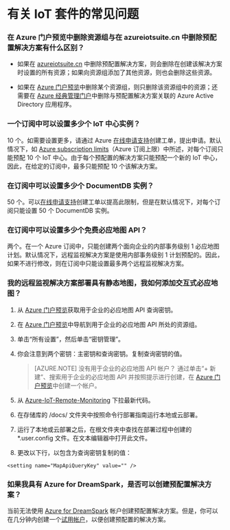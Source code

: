 <properties
  pageTitle="Azure IoT 套件常见问题 | Azure"
  description="有关 IoT 套件的常见问题"
  services=""
  suite="iot-suite"
  documentationCenter=""
  authors="aguilaaj"
  manager="timlt"
  editor=""/>  


<tags
  ms.service="iot-suite"
  ms.date="06/27/2016"
  wacn.date="08/22/2016"/>
   
# 有关 IoT 套件的常见问题

### 在 Azure 门户预览中删除资源组与在 azureiotsuite.cn 中删除预配置解决方案有什么区别？

- 如果在 [azureiotsuite.cn][lnk-azureiotsuite] 中删除预配置解决方案，则会删除在创建该解决方案时设置的所有资源；如果向资源组添加了其他资源，则也会删除这些资源。

- 如果在 [Azure 门户预览][lnk-azure-portal]中删除某个资源组，则只删除该资源组中的资源；还需要在 [Azure 经典管理门户][lnk-classic-portal]中删除与预配置解决方案关联的 Azure Active Directory 应用程序。

### 一个订阅中可以设置多少个 IoT 中心实例？ 

10 个。如需要设置更多，请通过 Azure [在线申请支持][link-azuresupportticket]创建工单，提出申请。默认情况下，如 [Azure subscription limits][link-azuresublimits]（Azure 订阅上限）中所述，对每个订阅只能预配 10 个 IoT 中心。由于每个预配置的解决方案只能预配一个新的 IoT 中心，因此，在给定的订阅中，最多只能预配 10 个该解决方案。

### 在订阅中可以设置多少个 DocumentDB 实例？

50 个。可以[在线申请支持](/support/support-ticket-form/?l=zh-cn)创建工单以提高此限制，但是在默认情况下，对每个订阅只能设置 50 个 DocumentDB 实例。

### 在订阅中可以设置多少个免费必应地图 API？

两个。在一个 Azure 订阅中，只能创建两个面向企业的内部事务级别 1 必应地图计划。默认情况下，远程监视解决方案是使用内部事务级别 1 计划预配的。因此，如果不进行修改，则在订阅中只能设置最多两个远程监视解决方案。

### 我的远程监视解决方案部署具有静态地图，我如何添加交互式必应地图？ 
1. 从 [Azure 门户预览][lnk-azure-portal]获取用于企业的必应地图 API 查询密钥。
1. 在 [Azure 门户预览][lnk-azure-portal]中导航到用于企业的必应地图 API 所处的资源组。
2. 单击“所有设置”，然后单击“密钥管理”。
3. 你会注意到两个密钥：主密钥和查询密钥。复制查询密钥的值。

     > [AZURE.NOTE] 没有用于企业的必应地图 API 帐户？ 通过单击“+ 新建”、搜索用于企业的必应地图 API 并按照提示进行创建，在 [Azure 门户预览][lnk-azure-portal]中创建一个帐户。

2. 从 [Azure-IoT-Remote-Monitoring][lnk-remote-monitoring-github] 下拉最新代码。

3. 在存储库的 /docs/ 文件夹中按照命令行部署指南运行本地或云部署。

4. 运行了本地或云部署之后，在根文件夹中查找在部署过程中创建的 *.user.config 文件。在文本编辑器中打开此文件。

5. 更改以下行，以包含为查询密钥复制的值：
   
  `<setting name="MapApiQueryKey" value="" />`


### 如果我具有 Azure for DreamSpark，是否可以创建预配置解决方案？
当前无法使用 [Azure for DreamSpark][lnk-dreamspark] 帐户创建预配置解决方案。但是，你可以在几分钟内创建一个[试用帐户][1rmb-trial]，以便创建预配置的解决方案。



[link-azuresupportticket]: https://portal.azure.cn/#blade/Microsoft_Azure_Support/HelpAndSupportBlade
[link-azuresublimits]: /documentation/articles/azure-subscription-service-limits/#iot-hub-limits
[lnk-azure-portal]: https://portal.azure.cn
[lnk-azureiotsuite]: https://www.azureiotsuite.cn/
[lnk-classic-portal]: https://manage.windowsazure.cn
[lnk-remote-monitoring-github]: https://github.com/Azure/azure-iot-remote-monitoring
[lnk-dreamspark]: https://www.dreamspark.com/Product/Product.aspx?productid=99
[1rmb-trial]: /pricing/1rmb-trial
[lnk-delete-aad-tennant]: http://blogs.msdn.com/b/ericgolpe/archive/2015/04/30/walkthrough-of-deleting-an-azure-ad-tenant.aspx

<!---HONumber=Mooncake_0815_2016-->